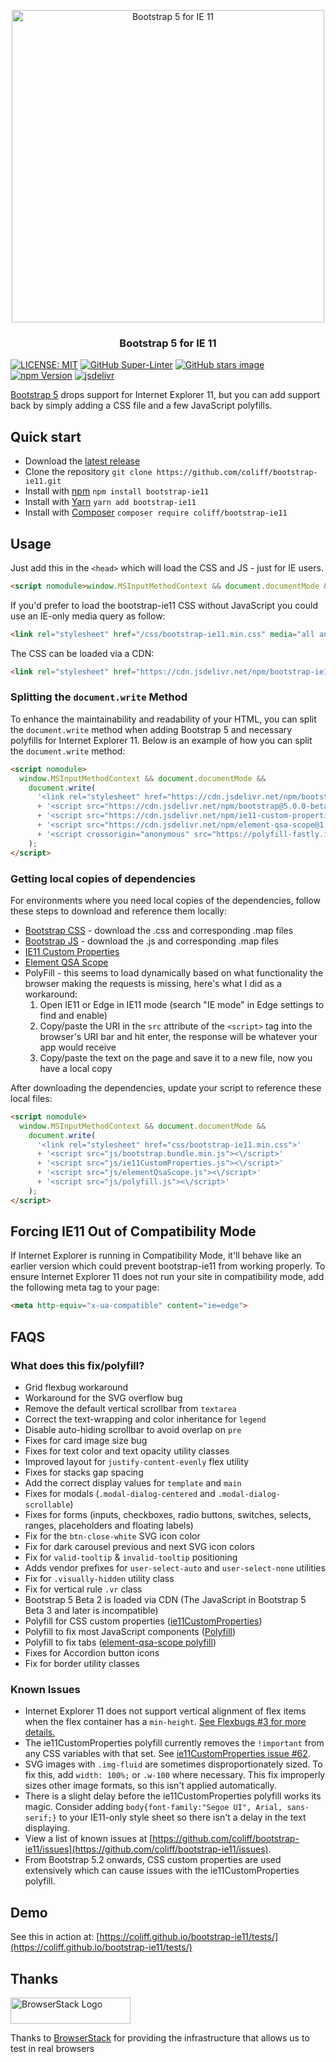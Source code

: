 <p align="center">
<img src="https://repository-images.githubusercontent.com/171514859/420fd400-c07d-11ea-90cb-58dfe1d8a3f3" width="500" alt="Bootstrap 5 for IE 11">
</p>

<h3 align="center">Bootstrap 5 for IE 11</h3>

[![LICENSE: MIT](https://img.shields.io/badge/license-MIT-lightgrey.svg)](https://raw.githubusercontent.com/coliff/bootstrap-ie11/main/LICENSE)
[![GitHub Super-Linter](https://github.com/coliff/bootstrap-ie11/workflows/Lint%20Code%20Base/badge.svg)](https://github.com/marketplace/actions/super-linter)
[![GitHub stars image](https://img.shields.io/github/stars/coliff/bootstrap-ie11.svg?label=GitHub%20Stars)](https://github.com/coliff/bootstrap-ie11)
[![npm Version](https://img.shields.io/npm/v/bootstrap-ie11)](https://www.npmjs.com/package/bootstrap-ie11)
[![jsdelivr](https://data.jsdelivr.com/v1/package/npm/bootstrap-ie11/badge)](https://www.jsdelivr.com/package/npm/bootstrap-ie11)

[Bootstrap 5](https://getbootstrap.com/) drops support for Internet Explorer 11, but you can add support back by simply adding a CSS file and a few JavaScript polyfills.

## Quick start

- Download the [latest release](https://github.com/coliff/bootstrap-ie11)
- Clone the repository `git clone https://github.com/coliff/bootstrap-ie11.git`
- Install with [npm](https://www.npmjs.com/package/bootstrap-ie11) `npm install bootstrap-ie11`
- Install with [Yarn](https://classic.yarnpkg.com/en/package/bootstrap-ie11) `yarn add bootstrap-ie11`
- Install with [Composer](https://packagist.org/packages/coliff/bootstrap-ie11) `composer require coliff/bootstrap-ie11`

## Usage

Just add this in the `<head>` which will load the CSS and JS - just for IE users.

```html
<script nomodule>window.MSInputMethodContext && document.documentMode && document.write('<link rel="stylesheet" href="/css/bootstrap-ie11.min.css"><script src="https://cdn.jsdelivr.net/combine/npm/bootstrap@5.0.0-beta2/dist/js/bootstrap.bundle.min.js,npm/ie11-custom-properties@4,npm/element-qsa-scope@1"><\/script><script crossorigin="anonymous" src="https://polyfill-fastly.io/v3/polyfill.min.js?features=default%2CNumber.parseInt%2CNumber.parseFloat%2CArray.prototype.find%2CArray.prototype.includes"><\/script>');</script>
```

If you'd prefer to load the bootstrap-ie11 CSS without JavaScript you could use an IE-only media query as follow:

```html
<link rel="stylesheet" href="/css/bootstrap-ie11.min.css" media="all and (-ms-high-contrast: active), (-ms-high-contrast: none)">
```

The CSS can be loaded via a CDN:

```html
<link rel="stylesheet" href="https://cdn.jsdelivr.net/npm/bootstrap-ie11@5.3.5/css/bootstrap-ie11.min.css" media="all and (-ms-high-contrast: active), (-ms-high-contrast: none)">
```

### Splitting the `document.write` Method

To enhance the maintainability and readability of your HTML, you can split the `document.write` method when adding Bootstrap 5 and necessary polyfills for Internet Explorer 11. Below is an example of how you can split the `document.write` method:

```html
<script nomodule>
  window.MSInputMethodContext && document.documentMode &&
    document.write(
      '<link rel="stylesheet" href="https://cdn.jsdelivr.net/npm/bootstrap-ie11@5.3.5/css/bootstrap-ie11.min.css">'
      + '<script src="https://cdn.jsdelivr.net/npm/bootstrap@5.0.0-beta2/dist/js/bootstrap.bundle.min.js"><\/script>'
      + '<script src="https://cdn.jsdelivr.net/npm/ie11-custom-properties@4.1.0"><\/script>'
      + '<script src="https://cdn.jsdelivr.net/npm/element-qsa-scope@1.1.0"><\/script>'
      + '<script crossorigin="anonymous" src="https://polyfill-fastly.io/v3/polyfill.min.js?features=default%2CNumber.parseInt%2CNumber.parseFloat%2CArray.prototype.find%2CArray.prototype.includes"><\/script>'
    );
</script>
```

### Getting local copies of dependencies

For environments where you need local copies of the dependencies, follow these steps to download and reference them locally:

- [Bootstrap CSS](https://github.com/twbs/bootstrap/tree/v5.0.0-beta2/dist/css) - download the .css and corresponding .map files
- [Bootstrap JS](https://github.com/twbs/bootstrap/tree/v5.0.0-beta2/dist/js) - download the .js and corresponding .map files
- [IE11 Custom Properties](https://github.com/nuxodin/ie11CustomProperties/blob/master/ie11CustomProperties.js)
- [Element QSA Scope](https://github.com/jonathantneal/element-qsa-scope/blob/master/index.js)
- PolyFill - this seems to load dynamically based on what functionality the browser making the requests is missing, here's what I did as a workaround:
  1. Open IE11 or Edge in IE11 mode (search "IE mode" in Edge settings to find and enable)
  2. Copy/paste the URI in the `src` attribute of the `<script>` tag into the browser's URI bar and hit enter, the response will be whatever your app would receive
  3. Copy/paste the text on the page and save it to a new file, now you have a local copy

After downloading the dependencies, update your script to reference these local files:

```html
<script nomodule>
  window.MSInputMethodContext && document.documentMode &&
    document.write(
      '<link rel="stylesheet" href="css/bootstrap-ie11.min.css">'
      + '<script src="js/bootstrap.bundle.min.js"><\/script>'
      + '<script src="js/ie11CustomProperties.js"><\/script>'
      + '<script src="js/elementQsaScope.js"><\/script>'
      + '<script src="js/polyfill.js"><\/script>'
    );
</script>
```

## Forcing IE11 Out of Compatibility Mode

If Internet Explorer is running in Compatibility Mode, it'll behave like an earlier version which could prevent bootstrap-ie11 from working properly. To ensure Internet Explorer 11 does not run your site in compatibility mode, add the following meta tag to your page:

```html
<meta http-equiv="x-ua-compatible" content="ie=edge">
```

## FAQS

### What does this fix/polyfill?

- Grid flexbug workaround
- Workaround for the SVG overflow bug
- Remove the default vertical scrollbar from `textarea`
- Correct the text-wrapping and color inheritance for `legend`
- Disable auto-hiding scrollbar to avoid overlap on `pre`
- Fixes for card image size bug
- Fixes for text color and text opacity utility classes
- Improved layout for `justify-content-evenly` flex utility
- Fixes for stacks gap spacing
- Add the correct display values for `template` and `main`
- Fixes for modals (`.modal-dialog-centered` and `.modal-dialog-scrollable`)
- Fixes for forms (inputs, checkboxes, radio buttons, switches, selects, ranges, placeholders and floating labels)
- Fix for the `btn-close-white` SVG icon color
- Fix for dark carousel previous and next SVG icon colors
- Fix for `valid-tooltip` & `invalid-tooltip` positioning
- Adds vendor prefixes for `user-select-auto` and `user-select-none` utilities
- Fix for `.visually-hidden` utility class
- Fix for vertical rule `.vr` class
- Bootstrap 5 Beta 2 is loaded via CDN (The JavaScript in Bootstrap 5 Beta 3 and later is incompatible)
- Polyfill for CSS custom properties ([ie11CustomProperties](https://github.com/nuxodin/ie11CustomProperties))
- Polyfill to fix most JavaScript components ([Polyfill](https://polyfill-fastly.io/v3/))
- Polyfill to fix tabs ([element-qsa-scope polyfill](https://www.npmjs.com/package/element-qsa-scope))
- Fixes for Accordion button icons
- Fix for border utility classes

### Known Issues

- Internet Explorer 11 does not support vertical alignment of flex items when the flex container has a `min-height`. [See Flexbugs #3 for more details.](https://github.com/philipwalton/flexbugs#flexbug-3)
- The ie11CustomProperties polyfill currently removes the `!important` from any CSS variables with that set. See [ie11CustomProperties issue #62](https://github.com/nuxodin/ie11CustomProperties/issues/62).
- SVG images with `.img-fluid` are sometimes disproportionately sized. To fix this, add `width: 100%;` or `.w-100` where necessary. This fix improperly sizes other image formats, so this isn't applied automatically.
- There is a slight delay before the ie11CustomProperties polyfill works its magic. Consider adding `body{font-family:"Segoe UI", Arial, sans-serif;}` to your IE11-only style sheet so there isn't a delay in the text displaying.
- View a list of known issues at [https://github.com/coliff/bootstrap-ie11/issues](https://github.com/coliff/bootstrap-ie11/issues).
- From Bootstrap 5.2 onwards, CSS custom properties are used extensively which can cause issues with the ie11CustomProperties polyfill.

## Demo

See this in action at: [https://coliff.github.io/bootstrap-ie11/tests/](https://coliff.github.io/bootstrap-ie11/tests/)

## Thanks

<a href="https://www.browserstack.com/" rel="sponsor">
  <img src="https://live.browserstack.com/images/opensource/browserstack-logo.svg" alt="BrowserStack Logo" width="192" height="42">
</a>

Thanks to [BrowserStack](https://www.browserstack.com/) for providing the infrastructure that allows us to test in real browsers
